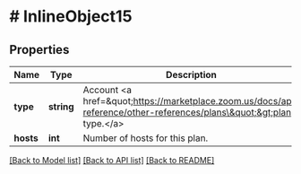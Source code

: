 # # InlineObject15

## Properties

Name | Type | Description | Notes
------------ | ------------- | ------------- | -------------
**type** | **string** | Account &lt;a href&#x3D;\&quot;https://marketplace.zoom.us/docs/api-reference/other-references/plans\&quot;&gt;plan type.&lt;/a&gt; | 
**hosts** | **int** | Number of hosts for this plan. | 

[[Back to Model list]](../../README.md#documentation-for-models) [[Back to API list]](../../README.md#documentation-for-api-endpoints) [[Back to README]](../../README.md)



